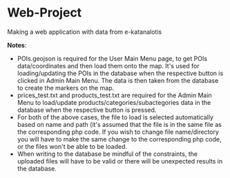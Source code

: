 # Web-Project
Making a web application with data from e-katanalotis

**Notes**:

* POIs.geojson is required for the User Main Menu page, to get POIs data/coordinates and then load them onto the map. It's used for loading/updating the POIs in the
database when the respective button is clicked in Admin Main Menu. The data is then taken from the database to create the markers on the map.
* prices_test.txt and products_test.txt are required for the Admin Main Menu to load/update products/categories/subactegories data in the database when the respective button is pressed.
* For both of the above cases, the file to load is selected automatically based on name and path (it's assumed that the file is in the same file as the corresponding php code. If you wish to change file name/directory you will have to make the same change to the corresponding php code, or the files won't be able to be loaded.
* When writing to the database be mindful of the constraints, the uploaded files will have to be valid or there will be unexpected results in the database.
  
